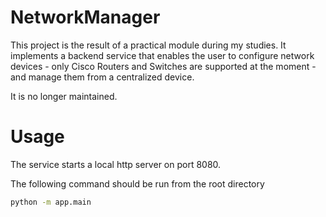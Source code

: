 # NetworkManager

This project is the result of a practical module during my studies. It implements a backend service that enables the user to configure network devices - only Cisco Routers and Switches are supported at the moment - and manage them from a centralized device.

It is no longer maintained.

# Usage

The service starts a local http server on port 8080.

The following command should be run from the root directory

```bash
python -m app.main
```

